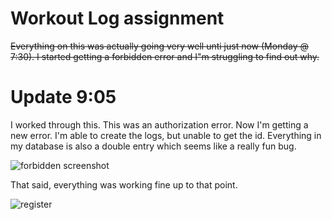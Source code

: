 # Workout Log assignment

~~Everything on this was actually going very well unti just now (Monday @ 7:30). I started getting a forbidden error and I"m struggling to find out why.~~

# Update 9:05

I worked through this. This was an authorization error. Now I'm getting a new error. I'm able to create the logs, but unable to get the id. Everything in my database is also a double entry which seems like a really fun bug.

![forbidden screenshot](https://github.com/tristanlearns/workoutlog/blob/main/images/get-logs.png?raw=true)

That said, everything was working fine up to that point.

![register](https://github.com/tristanlearns/workoutlog/blob/main/images/register-1.png?raw=true)
